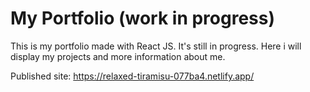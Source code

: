 # My Portfolio (work in progress)

This is my portfolio made with React JS. It's still in progress. Here i will display my projects and more information about me.

Published site: https://relaxed-tiramisu-077ba4.netlify.app/
